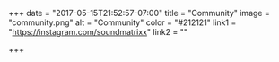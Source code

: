 +++
date = "2017-05-15T21:52:57-07:00"
title = "Community"
image = "community.png"
alt = "Community"
color = "#212121"
link1 = "https://instagram.com/soundmatrixx"
link2 = ""

+++
